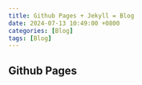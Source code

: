 ```yaml
---
title: Github Pages + Jekyll = Blog
date: 2024-07-13 10:49:00 +0800
categories: [Blog]
tags: [Blog]
---
```

## Github Pages
